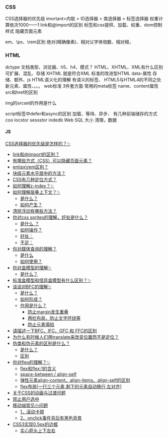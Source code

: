### CSS
CSS选择器的优先级
		imortant>内联 > ID选择器 > 类选择器 > 标签选择器
		权重计算依次1000——1
link和@import的区别
			标签和css提供、加载、权重、dom控制样式
隐藏页面元素

em、\px、\rem区别
		绝对(精确像素)、相对父字体倍数、相对根，





### HTML
dctype
				文档类型、浏览器、h5、h4、模式？
HTML、XHTML、XML有什么区别
					可扩展、混乱、存储
					XHTML 就是符合XML 标准的改进型HTML
data-属性
					 存储、额外、js
HTML语义化的理解
					有语义的标签、
HTML5与HTML4的不同之处
					新元素、属性、。。。
web标准
					3件套方面
常用的meta标签
					name、content属性
src和href的区别

img的srcset的作用是什么

script标签中defer和async的区别
			加载、等待、异步、
有几种前端储存的方式
			coo   locstor    sessstor     indedb     Web SQL
			大小   清理，数据







#### JS




[CSS选择器的优先级是怎样的？✨](https://www.kancloud.cn/dsh225/javascript_vue_css/1931874#CSS_8)
- [link和@import的区别？](https://www.kancloud.cn/dsh225/javascript_vue_css/1931874#linkimport_38)
- [有哪些方式（CSS）可以隐藏页面元素？](https://www.kancloud.cn/dsh225/javascript_vue_css/1931874#CSS_46)
- [em\px\rem区别？](https://www.kancloud.cn/dsh225/javascript_vue_css/1931874#empxrem_57)
- [块级元素水平居中的方法？](https://www.kancloud.cn/dsh225/javascript_vue_css/1931874#_92)
- [CSS有几种定位方式？](https://www.kancloud.cn/dsh225/javascript_vue_css/1931874#CSS_136)
- [如何理解z-index？✨](https://www.kancloud.cn/dsh225/javascript_vue_css/1931874#zindex_147)
- [如何理解层叠上下文？✨](https://www.kancloud.cn/dsh225/javascript_vue_css/1931874#_170)
	- [是什么？](https://www.kancloud.cn/dsh225/javascript_vue_css/1931874#_172)
	- [如何产生？](https://www.kancloud.cn/dsh225/javascript_vue_css/1931874#_176)
- [清除浮动有哪些方法？](https://www.kancloud.cn/dsh225/javascript_vue_css/1931874#_195)
- [你对css sprites的理解，好处是什么？](https://www.kancloud.cn/dsh225/javascript_vue_css/1931874#css_sprites_203)
	- [是什么 ？](https://www.kancloud.cn/dsh225/javascript_vue_css/1931874#__205)
	- [如何操作？](https://www.kancloud.cn/dsh225/javascript_vue_css/1931874#_209)
	- [好处：](https://www.kancloud.cn/dsh225/javascript_vue_css/1931874#_213)
	- [不足：](https://www.kancloud.cn/dsh225/javascript_vue_css/1931874#_218)
- [你对媒体查询的理解？](https://www.kancloud.cn/dsh225/javascript_vue_css/1931874#_223)
	- [是什么](https://www.kancloud.cn/dsh225/javascript_vue_css/1931874#_225)
	- [如何使用？](https://www.kancloud.cn/dsh225/javascript_vue_css/1931874#_229)
- [你对盒模型的理解✨](https://www.kancloud.cn/dsh225/javascript_vue_css/1931874#_249)
	- [是什么？](https://www.kancloud.cn/dsh225/javascript_vue_css/1931874#_251)
- [标准盒模型和怪异盒模型有什么区别？✨](https://www.kancloud.cn/dsh225/javascript_vue_css/1931874#_259)
- [谈谈对BFC的理解✨](https://www.kancloud.cn/dsh225/javascript_vue_css/1931874#BFC_289)
	- [是什么？](https://www.kancloud.cn/dsh225/javascript_vue_css/1931874#_291)
	- [如何形成？](https://www.kancloud.cn/dsh225/javascript_vue_css/1931874#_302)
	- [作用是什么？](https://www.kancloud.cn/dsh225/javascript_vue_css/1931874#_312)
		- [防止margin发生重叠](https://www.kancloud.cn/dsh225/javascript_vue_css/1931874#margin_314)
		- [两栏布局，防止文字环绕等](https://www.kancloud.cn/dsh225/javascript_vue_css/1931874#_318)
		- [防止元素塌陷](https://www.kancloud.cn/dsh225/javascript_vue_css/1931874#_322)
- [请描述一下BFC、IFC、GFC 和 FFC的区别](https://www.kancloud.cn/dsh225/javascript_vue_css/1931874#BFCIFCGFC__FFC_327)
- [为什么有时候人们用translate来改变位置而不是定位？](https://www.kancloud.cn/dsh225/javascript_vue_css/1931874#translate_352)
- [伪类和伪元素的区别是什么？](https://www.kancloud.cn/dsh225/javascript_vue_css/1931874#_360)
	- [是什么？](https://www.kancloud.cn/dsh225/javascript_vue_css/1931874#_362)
	- [区别](https://www.kancloud.cn/dsh225/javascript_vue_css/1931874#_368)
- [你对flex的理解？✨](https://www.kancloud.cn/dsh225/javascript_vue_css/1931874#flex_375)
	- [](https://www.kancloud.cn/dsh225/javascript_vue_css/1931874#flexflex1httpswwwcnblogscomzhusp7161702html_380)[flex和flex:1的含义](https://www.cnblogs.com/zhus/p/7161702.html)
	- [space-between / align-self](https://www.kancloud.cn/dsh225/javascript_vue_css/1931874#spacebetween__alignself_389)
	- [弹性元素align-content、align-items、align-self的区别](https://www.kancloud.cn/dsh225/javascript_vue_css/1931874#aligncontentalignitemsalignself_417)
	- [flex布局[一行三个元素,剩下的元素自动换行,左对齐]](https://www.kancloud.cn/dsh225/javascript_vue_css/1931874#flex_419)
- [关于CSS的动画与过渡问题](https://www.kancloud.cn/dsh225/javascript_vue_css/1931874#CSS_496)
- [禁止用户选中](https://www.kancloud.cn/dsh225/javascript_vue_css/1931874#_508)
- [移动端常见小问题](https://www.kancloud.cn/dsh225/javascript_vue_css/1931874#_522)
	- [1、滚动卡顿](https://www.kancloud.cn/dsh225/javascript_vue_css/1931874#1_523)
	- [2、onclick事件背后有黑色背景](https://www.kancloud.cn/dsh225/javascript_vue_css/1931874#2onclick_529)
- [CSS3实现0.5px的边框](https://www.kancloud.cn/dsh225/javascript_vue_css/1931874#CSS305px_535)
	- [实心箭头上下左右](https://www.kancloud.cn/dsh225/javascript_vue_css/1931874#_686)





